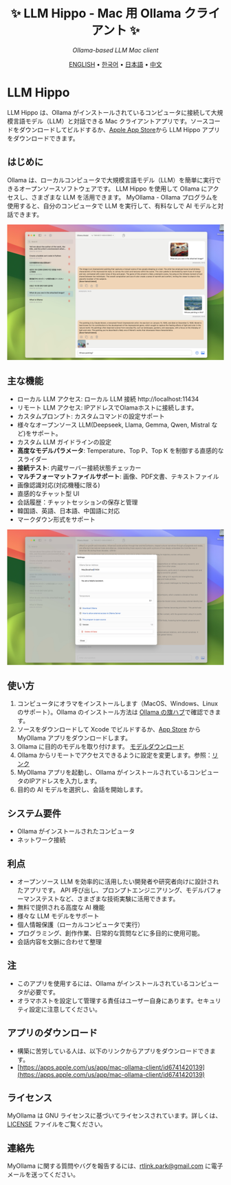 <div align='center'>


# ✨ LLM Hippo - Mac 用 Ollama クライアント ✨

_Ollama-based LLM Mac client_

[ENGLISH](README.md) •
[한국어](README_KR.md) •
[日本語](README_JP.md) •
[中文](README_CH.md)

</div>

# LLM Hippo

LLM Hippo は、Ollama がインストールされているコンピュータに接続して大規模言語モデル（LLM）と対話できる Mac クライアントアプリです。ソースコードをダウンロードしてビルドするか、[Apple App Store](https://apps.apple.com/us/app/mac-ollama-client/id6741420139)から LLM Hippo アプリをダウンロードできます。

## はじめに

Ollama は、ローカルコンピュータで大規模言語モデル（LLM）を簡単に実行できるオープンソースソフトウェアです。
LLM Hippo を使用して Ollama にアクセスし、さまざまな LLM を活用できます。 MyOllama - Ollama プログラムを使用すると、自分のコンピュータで LLM を実行して、有料なしで AI モデルと対話できます。

![ポスター](image_en.jpg)

## 主な機能

- ローカル LLM アクセス: ローカル LLM 接続 http://localhost:11434
- リモート LLM アクセス: IPアドレスでOlamaホストに接続します。
- カスタムプロンプト: カスタムコマンドの設定サポート
- 様々なオープンソース LLM(Deepseek, Llama, Gemma, Qwen, Mistral など)をサポート。
- カスタム LLM ガイドラインの設定
- **高度なモデルパラメータ**: Temperature、Top P、Top K を制御する直感的なスライダー
- **接続テスト**: 内蔵サーバー接続状態チェッカー
- **マルチフォーマットファイルサポート**: 画像、PDF文書、テキストファイル
- 画像認識対応(対応機種に限る)
- 直感的なチャット型 UI
- 会話履歴：チャットセッションの保存と管理
- 韓国語、英語、日本語、中国語に対応
- マークダウン形式をサポート


![poster](image_settings.jpg)

## 使い方

1. コンピュータにオラマをインストールします（MacOS、Windows、Linuxのサポート）。Ollama のインストール方法は [Ollama の旗ハブ](https://ollama.com/download)で確認できます。
2. ソースをダウンロードして Xcode でビルドするか、[App Store](https://apps.apple.com/us/app/my-ollama/id6738298481) から MyOllama アプリをダウンロードします。
3. Ollama に目的のモデルを取り付けます。 [モデルダウンロード](https://ollama.com/search)
4. Ollama からリモートでアクセスできるように設定を変更します。参照：[リンク](http://practical.kr/?p=809)
5. MyOllama アプリを起動し、Ollama がインストールされているコンピュータのIPアドレスを入力します。
6. 目的の AI モデルを選択し、会話を開始します。

## システム要件

- Ollama がインストールされたコンピュータ
- ネットワーク接続

## 利点

- オープンソース LLM を効率的に活用したい開発者や研究者向けに設計されたアプリです。 API 呼び出し、プロンプトエンジニアリング、モデルパフォーマンステストなど、さまざまな技術実験に活用できます。
- 無料で提供される高度な AI 機能
- 様々な LLM モデルをサポート
- 個人情報保護（ローカルコンピュータで実行）
- プログラミング、創作作業、日常的な質問などに多目的に使用可能。
- 会話内容を文脈に合わせて整理

## 注

- このアプリを使用するには、Ollama がインストールされているコンピュータが必要です。
- オラマホストを設定して管理する責任はユーザー自身にあります。セキュリティ設定に注意してください。

## アプリのダウンロード

- 構築に苦労している人は、以下のリンクからアプリをダウンロードできます。
- [https://apps.apple.com/us/app/mac-ollama-client/id6741420139](https://apps.apple.com/us/app/mac-ollama-client/id6741420139)

## ライセンス

MyOllama は GNU ライセンスに基づいてライセンスされています。詳しくは、[LICENSE](ライセンス) ファイルをご覧ください。

## 連絡先

MyOllama に関する質問やバグを報告するには、rtlink.park@gmail.com に電子メールを送ってください。

